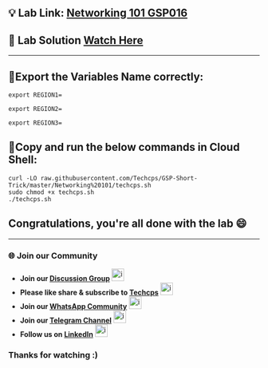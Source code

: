 
## 💡 Lab Link: [Networking 101 GSP016](https://www.cloudskillsboost.google/focuses/1743?parent=catalog)

## 🚀 Lab Solution [Watch Here](https://www.youtube.com/@techcps)

---

## 🚨Export the Variables Name correctly:
```
export REGION1=

export REGION2=

export REGION3=
```

## 🚨Copy and run the below commands in Cloud Shell:

```
curl -LO raw.githubusercontent.com/Techcps/GSP-Short-Trick/master/Networking%20101/techcps.sh
sudo chmod +x techcps.sh
./techcps.sh
```

## Congratulations, you're all done with the lab 😄

---

### 🌐 Join our Community

- **Join our [Discussion Group](https://t.me/Techcpschat)** <img src="https://github.com/user-attachments/assets/a4a4b767-151c-461d-bca1-da6d4c0cd68a" alt="icon" width="25" height="25">
- **Please like share & subscribe to [Techcps](https://www.youtube.com/@techcps)** <img src="https://github.com/user-attachments/assets/6ee41001-c795-467c-8d96-06b56c246b9c" alt="icon" width="25" height="25">
- **Join our [WhatsApp Community](https://whatsapp.com/channel/0029Va9nne147XeIFkXYv71A)** <img src="https://github.com/user-attachments/assets/aa10b8b2-5424-40bc-8911-7969f29f6dae" alt="icon" width="25" height="25">
- **Join our [Telegram Channel](https://t.me/Techcps)** <img src="https://github.com/user-attachments/assets/a4a4b767-151c-461d-bca1-da6d4c0cd68a" alt="icon" width="25" height="25">
- **Follow us on [LinkedIn](https://www.linkedin.com/company/techcps/)** <img src="https://github.com/user-attachments/assets/b9da471b-2f46-4d39-bea9-acdb3b3a23b0" alt="icon" width="25" height="25">

### Thanks for watching :)
